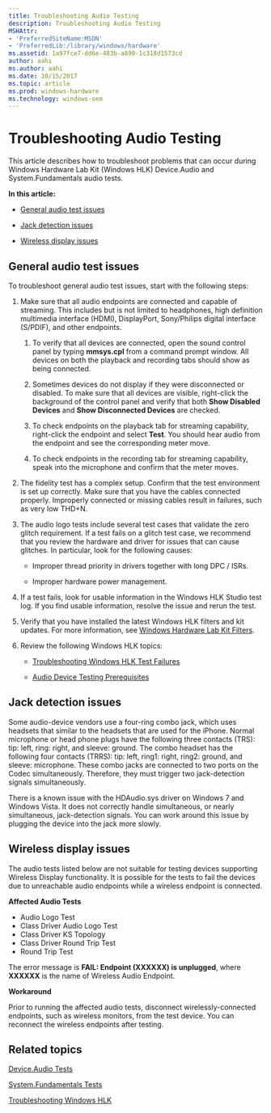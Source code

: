 ```yaml
---
title: Troubleshooting Audio Testing
description: Troubleshooting Audio Testing
MSHAttr:
- 'PreferredSiteName:MSDN'
- 'PreferredLib:/library/windows/hardware'
ms.assetid: 1a97fce7-dd6e-483b-a890-1c318d1573cd
author: aahi
ms.author: aahi
ms.date: 10/15/2017
ms.topic: article
ms.prod: windows-hardware
ms.technology: windows-oem
---
```


# Troubleshooting Audio Testing


This article describes how to troubleshoot problems that can occur during Windows Hardware Lab Kit (Windows HLK) Device.Audio and System.Fundamentals audio tests.

**In this article:**

-   [General audio test issues](#gen)

-   [Jack detection issues](#jack)

-   [Wireless display issues](#wireless)

## <span id="gen"></span><span id="GEN"></span>General audio test issues


To troubleshoot general audio test issues, start with the following steps:

1.  Make sure that all audio endpoints are connected and capable of streaming. This includes but is not limited to headphones, high definition multimedia interface (HDMI), DisplayPort, Sony/Philips digital interface (S/PDIF), and other endpoints.

    1.  To verify that all devices are connected, open the sound control panel by typing **mmsys.cpl** from a command prompt window. All devices on both the playback and recording tabs should show as being connected.

    2.  Sometimes devices do not display if they were disconnected or disabled. To make sure that all devices are visible, right-click the background of the control panel and verify that both **Show Disabled Devices** and **Show Disconnected Devices** are checked.

    3.  To check endpoints on the playback tab for streaming capability, right-click the endpoint and select **Test**. You should hear audio from the endpoint and see the corresponding meter move.

    4.  To check endpoints in the recording tab for streaming capability, speak into the microphone and confirm that the meter moves.

2.  The fidelity test has a complex setup. Confirm that the test environment is set up correctly. Make sure that you have the cables connected properly. Improperly connected or missing cables result in failures, such as very low THD+N.

3.  The audio logo tests include several test cases that validate the zero glitch requirement. If a test fails on a glitch test case, we recommend that you review the hardware and driver for issues that can cause glitches. In particular, look for the following causes:

    -   Improper thread priority in drivers together with long DPC / ISRs.

    -   Improper hardware power management.

4.  If a test fails, look for usable information in the Windows HLK Studio test log. If you find usable information, resolve the issue and rerun the test.

5.  Verify that you have installed the latest Windows HLK filters and kit updates. For more information, see [Windows Hardware Lab Kit Filters](..\user\windows-hardware-lab-kit-filters.md).

6.  Review the following Windows HLK topics:

    -   [Troubleshooting Windows HLK Test Failures](..\user\troubleshooting-windows-hlk-test-failures.md)

    -   [Audio Device Testing Prerequisites](audio-device-testing-prerequisites.md)

## <span id="jack"></span><span id="JACK"></span>Jack detection issues


Some audio-device vendors use a four-ring combo jack, which uses headsets that similar to the headsets that are used for the iPhone. Normal microphone or head phone plugs have the following three contacts (TRS): tip: left, ring: right, and sleeve: ground. The combo headset has the following four contacts (TRRS): tip: left, ring1: right, ring2: ground, and sleeve: microphone. These combo jacks are connected to two ports on the Codec simultaneously. Therefore, they must trigger two jack-detection signals simultaneously.

There is a known issue with the HDAudio.sys driver on Windows 7 and Windows Vista. It does not correctly handle simultaneous, or nearly simultaneous, jack-detection signals. You can work around this issue by plugging the device into the jack more slowly.

## <span id="wireless"></span><span id="WIRELESS"></span>Wireless display issues


The audio tests listed below are not suitable for testing devices supporting Wireless Display functionality. It is possible for the tests to fail the devices due to unreachable audio endpoints while a wireless endpoint is connected.

**Affected Audio Tests**

-   Audio Logo Test
-   Class Driver Audio Logo Test
-   Class Driver KS Topology
-   Class Driver Round Trip Test
-   Round Trip Test

The error message is **FAIL: Endpoint (XXXXXX) is unplugged**, where **XXXXXX** is the name of Wireless Audio Endpoint.

**Workaround**

Prior to running the affected audio tests, disconnect wirelessly-connected endpoints, such as wireless monitors, from the test device. You can reconnect the wireless endpoints after testing.

## <span id="related_topics"></span>Related topics


[Device.Audio Tests](device-audio-tests.md)

[System.Fundamentals Tests](system-fundamentals-tests.md)

[Troubleshooting Windows HLK](..\user\troubleshooting-windows-hlk.md)

 

 







